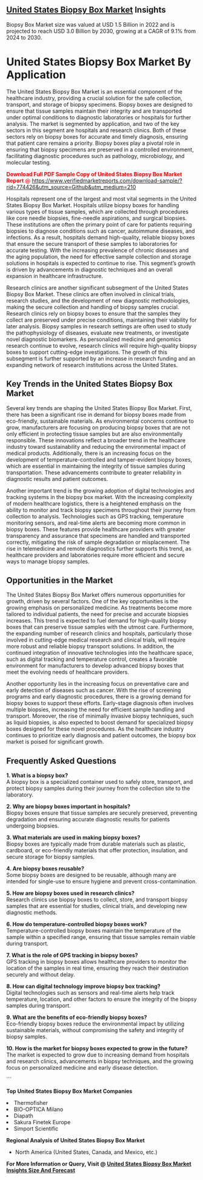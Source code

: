 <h2><a href="https://www.verifiedmarketreports.com/download-sample/?rid=774426&amp;utm_source=Github&amp;utm_medium=210" target="_blank">United States Biopsy Box Market</a> Insights</h2><p>Biopsy Box Market size was valued at USD 1.5 Billion in 2022 and is projected to reach USD 3.0 Billion by 2030, growing at a CAGR of 9.1% from 2024 to 2030.</p><p><h1>United States Biopsy Box Market By Application</h1><p>The United States Biopsy Box Market is an essential component of the healthcare industry, providing a crucial solution for the safe collection, transport, and storage of biopsy specimens. Biopsy boxes are designed to ensure that tissue samples maintain their integrity and are transported under optimal conditions to diagnostic laboratories or hospitals for further analysis. The market is segmented by application, and two of the key sectors in this segment are hospitals and research clinics. Both of these sectors rely on biopsy boxes for accurate and timely diagnosis, ensuring that patient care remains a priority. Biopsy boxes play a pivotal role in ensuring that biopsy specimens are preserved in a controlled environment, facilitating diagnostic procedures such as pathology, microbiology, and molecular testing.<p><span class=""><span style="color: #ff0000;"><strong>Download Full PDF Sample Copy of United States Biopsy Box Market Report</strong> @ </span><a href="https://www.verifiedmarketreports.com/download-sample/?rid=774426&amp;utm_source=Github&amp;utm_medium=210" target="_blank">https://www.verifiedmarketreports.com/download-sample/?rid=774426&amp;utm_source=Github&amp;utm_medium=210</a></span></p><p>Hospitals represent one of the largest and most vital segments in the United States Biopsy Box Market. Hospitals utilize biopsy boxes for handling various types of tissue samples, which are collected through procedures like core needle biopsies, fine-needle aspirations, and surgical biopsies. These institutions are often the primary point of care for patients requiring biopsies to diagnose conditions such as cancer, autoimmune diseases, and infections. As a result, hospitals demand high-quality, reliable biopsy boxes that ensure the secure transport of these samples to laboratories for accurate testing. With the increasing prevalence of chronic diseases and the aging population, the need for effective sample collection and storage solutions in hospitals is expected to continue to rise. This segment’s growth is driven by advancements in diagnostic techniques and an overall expansion in healthcare infrastructure.<p>Research clinics are another significant subsegment of the United States Biopsy Box Market. These clinics are often involved in clinical trials, research studies, and the development of new diagnostic methodologies, making the secure collection and handling of biopsy samples crucial. Research clinics rely on biopsy boxes to ensure that the samples they collect are preserved under precise conditions, maintaining their viability for later analysis. Biopsy samples in research settings are often used to study the pathophysiology of diseases, evaluate new treatments, or investigate novel diagnostic biomarkers. As personalized medicine and genomics research continue to evolve, research clinics will require high-quality biopsy boxes to support cutting-edge investigations. The growth of this subsegment is further supported by an increase in research funding and an expanding network of research institutions across the United States.<h2>Key Trends in the United States Biopsy Box Market</h2><p>Several key trends are shaping the United States Biopsy Box Market. First, there has been a significant rise in demand for biopsy boxes made from eco-friendly, sustainable materials. As environmental concerns continue to grow, manufacturers are focusing on producing biopsy boxes that are not only efficient in protecting tissue samples but are also environmentally responsible. These innovations reflect a broader trend in the healthcare industry toward sustainability and reducing the environmental impact of medical products. Additionally, there is an increasing focus on the development of temperature-controlled and tamper-evident biopsy boxes, which are essential in maintaining the integrity of tissue samples during transportation. These advancements contribute to greater reliability in diagnostic results and patient outcomes.<p>Another important trend is the growing adoption of digital technologies and tracking systems in the biopsy box market. With the increasing complexity of modern healthcare logistics, there is a heightened emphasis on the ability to monitor and track biopsy specimens throughout their journey from collection to analysis. Technologies such as GPS tracking, temperature monitoring sensors, and real-time alerts are becoming more common in biopsy boxes. These features provide healthcare providers with greater transparency and assurance that specimens are handled and transported correctly, mitigating the risk of sample degradation or misplacement. The rise in telemedicine and remote diagnostics further supports this trend, as healthcare providers and laboratories require more efficient and secure ways to manage biopsy samples.<h2>Opportunities in the Market</h2><p>The United States Biopsy Box Market offers numerous opportunities for growth, driven by several factors. One of the key opportunities is the growing emphasis on personalized medicine. As treatments become more tailored to individual patients, the need for precise and accurate biopsies increases. This trend is expected to fuel demand for high-quality biopsy boxes that can preserve tissue samples with the utmost care. Furthermore, the expanding number of research clinics and hospitals, particularly those involved in cutting-edge medical research and clinical trials, will require more robust and reliable biopsy transport solutions. In addition, the continued integration of innovative technologies into the healthcare space, such as digital tracking and temperature control, creates a favorable environment for manufacturers to develop advanced biopsy boxes that meet the evolving needs of healthcare providers.<p>Another opportunity lies in the increasing focus on preventative care and early detection of diseases such as cancer. With the rise of screening programs and early diagnostic procedures, there is a growing demand for biopsy boxes to support these efforts. Early-stage diagnosis often involves multiple biopsies, increasing the need for efficient sample handling and transport. Moreover, the rise of minimally invasive biopsy techniques, such as liquid biopsies, is also expected to boost demand for specialized biopsy boxes designed for these novel procedures. As the healthcare industry continues to prioritize early diagnosis and patient outcomes, the biopsy box market is poised for significant growth.<h2>Frequently Asked Questions</h2><p><strong>1. What is a biopsy box?</strong><br> A biopsy box is a specialized container used to safely store, transport, and protect biopsy samples during their journey from the collection site to the laboratory.</p><p><strong>2. Why are biopsy boxes important in hospitals?</strong><br> Biopsy boxes ensure that tissue samples are securely preserved, preventing degradation and ensuring accurate diagnostic results for patients undergoing biopsies.</p><p><strong>3. What materials are used in making biopsy boxes?</strong><br> Biopsy boxes are typically made from durable materials such as plastic, cardboard, or eco-friendly materials that offer protection, insulation, and secure storage for biopsy samples.</p><p><strong>4. Are biopsy boxes reusable?</strong><br> Some biopsy boxes are designed to be reusable, although many are intended for single-use to ensure hygiene and prevent cross-contamination.</p><p><strong>5. How are biopsy boxes used in research clinics?</strong><br> Research clinics use biopsy boxes to collect, store, and transport biopsy samples that are essential for studies, clinical trials, and developing new diagnostic methods.</p><p><strong>6. How do temperature-controlled biopsy boxes work?</strong><br> Temperature-controlled biopsy boxes maintain the temperature of the sample within a specified range, ensuring that tissue samples remain viable during transport.</p><p><strong>7. What is the role of GPS tracking in biopsy boxes?</strong><br> GPS tracking in biopsy boxes allows healthcare providers to monitor the location of the samples in real time, ensuring they reach their destination securely and without delay.</p><p><strong>8. How can digital technology improve biopsy box tracking?</strong><br> Digital technologies such as sensors and real-time alerts help track temperature, location, and other factors to ensure the integrity of the biopsy samples during transport.</p><p><strong>9. What are the benefits of eco-friendly biopsy boxes?</strong><br> Eco-friendly biopsy boxes reduce the environmental impact by utilizing sustainable materials, without compromising the safety and integrity of biopsy samples.</p><p><strong>10. How is the market for biopsy boxes expected to grow in the future?</strong><br> The market is expected to grow due to increasing demand from hospitals and research clinics, advancements in biopsy techniques, and the growing focus on personalized medicine and early disease detection.</p>```</p><p><strong>Top United States Biopsy Box Market Companies</strong></p><div data-test-id=""><p><li>Thermofisher</li><li> BIO-OPTICA Milano</li><li> Diapath</li><li> Sakura Finetek Europe</li><li> Simport Scientific</li></p><div><strong>Regional Analysis of&nbsp;United States Biopsy Box Market</strong></div><ul><li dir="ltr"><p dir="ltr">North America&nbsp;(United States, Canada, and Mexico, etc.)</p></li></ul><p><strong>For More Information or Query, Visit @&nbsp;</strong><strong><a href="https://www.verifiedmarketreports.com/product/biopsy-box-market/?utm_source=Github&amp;utm_medium=210" target="_blank">United States Biopsy Box Market Insights Size And Forecast</a></strong></p></div>
